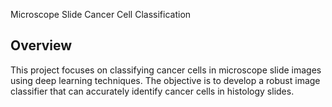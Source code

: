 Microscope Slide Cancer Cell Classification

## Overview
This project focuses on classifying cancer cells in microscope slide images using deep learning techniques.
The objective is to develop a robust image classifier that can accurately identify cancer cells in histology slides.
